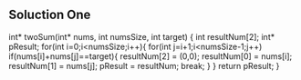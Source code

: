 ## Soluction One

int* twoSum(int* nums, int numsSize, int target) {
    int resultNum[2];
    int* pResult;
    for(int i=0;i<numsSize;i++){
        for(int j=i+1;i<numsSize-1;j++)
            if(nums[i]+nums[j]==target){
                resultNum[2] = (0,0);
                resultNum[0] = nums[i];
                resultNum[1] = nums[j];
                pResult = resultNum;
                break;
            }
    }
    return pResult;
}